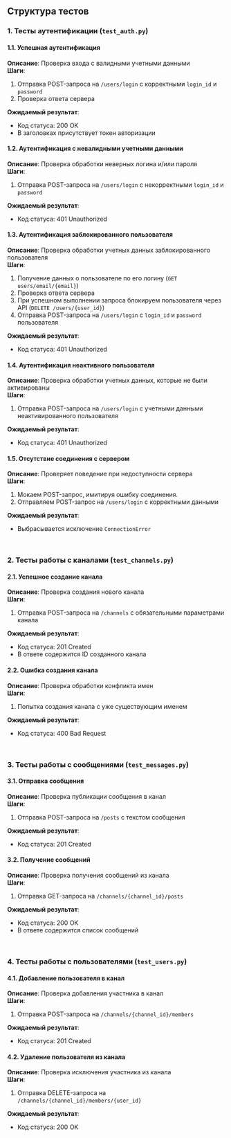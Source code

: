 ## Структура тестов

### 1. Тесты аутентификации (`test_auth.py`)

#### 1.1. Успешная аутентификация
**Описание**: Проверка входа с валидными учетными данными \
**Шаги**:
1. Отправка POST-запроса на `/users/login` с корректными `login_id` и `password`
2. Проверка ответа сервера

**Ожидаемый результат**:
- Код статуса: 200 OK
- В заголовках присутствует токен авторизации

#### 1.2. Аутентификация с невалидными учетными данными
**Описание**: Проверка обработки неверных логина и/или пароля \
**Шаги**:
1. Отправка POST-запроса на `/users/login` с некорректными `login_id` и `password`

**Ожидаемый результат**:
- Код статуса: 401 Unauthorized

#### 1.3. Аутентификация заблокированного пользователя
**Описание**: Проверка обработки учетных данных заблокированного пользователя \
**Шаги**:
1. Получение данных о пользователе по его логину (`GET users/email/{email}`)
2. Проверка ответа сервера
3. При успешном выполнении запроса блокируем пользователя через API (`DELETE /users/{user_id}`)
4. Отправка POST-запроса на `/users/login` с `login_id` и `password` пользователя

**Ожидаемый результат**:
- Код статуса: 401 Unauthorized

#### 1.4. Аутентификация неактивного пользователя
**Описание**: Проверка обработки учетных данных, которые не были активированы \
**Шаги**:
1. Отправка POST-запроса на `/users/login` с учетными данными неактивированного пользователя

**Ожидаемый результат**:
- Код статуса: 401 Unauthorized

#### 1.5. Отсутствие соединения с сервером
**Описание**: Проверяет поведение при недоступности сервера \
**Шаги**:
1. Мокаем POST-запрос, имитируя ошибку соединения.
2. Отправляем POST-запрос на `/users/login` с корректными данными

**Ожидаемый результат**:
- Выбрасывается исключение `ConnectionError`

<br>

### 2. Тесты работы с каналами (`test_channels.py`)

#### 2.1. Успешное создание канала
**Описание**: Проверка создания нового канала \
**Шаги**:
1. Отправка POST-запроса на `/channels` с обязательными параметрами канала

**Ожидаемый результат**:
- Код статуса: 201 Created
- В ответе содержится ID созданного канала

#### 2.2. Ошибка создания канала
**Описание**: Проверка обработки конфликта имен \
**Шаги**:
1. Попытка создания канала с уже существующим именем

**Ожидаемый результат**:
- Код статуса: 400 Bad Request

<br>

### 3. Тесты работы с сообщениями (`test_messages.py`)

#### 3.1. Отправка сообщения
**Описание**: Проверка публикации сообщения в канал \
**Шаги**:
1. Отправка POST-запроса на `/posts` с текстом сообщения

**Ожидаемый результат**:
- Код статуса: 201 Created

#### 3.2. Получение сообщений
**Описание**: Проверка получения сообщений из канала \
**Шаги**:
1. Отправка GET-запроса на `/channels/{channel_id}/posts`

**Ожидаемый результат**:
- Код статуса: 200 OK
- В ответе содержится список сообщений

<br>

### 4. Тесты работы с пользователями (`test_users.py`)

#### 4.1. Добавление пользователя в канал
**Описание**: Проверка добавления участника в канал \
**Шаги**:
1. Отправка POST-запроса на `/channels/{channel_id}/members`

**Ожидаемый результат**:
- Код статуса: 201 Created

#### 4.2. Удаление пользователя из канала
**Описание**: Проверка исключения участника из канала \
**Шаги**:
1. Отправка DELETE-запроса на `/channels/{channel_id}/members/{user_id}`

**Ожидаемый результат**:
- Код статуса: 200 OK


